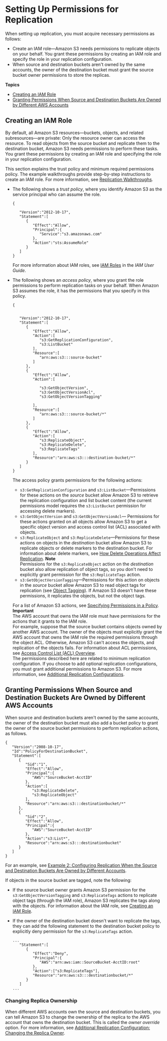 # Setting Up Permissions for Replication<a name="setting-repl-config-perm-overview"></a>

When setting up replication, you must acquire necessary permissions as follows:
+ Create an IAM role—Amazon S3 needs permissions to replicate objects on your behalf\. You grant these permissions by creating an IAM role and specify the role in your replication configuration\.
+ When source and destination buckets aren't owned by the same accounts, the owner of the destination bucket must grant the source bucket owner permissions to store the replicas\.

**Topics**
+ [Creating an IAM Role](#setting-repl-config-same-acctowner)
+ [Granting Permissions When Source and Destination Buckets Are Owned by Different AWS Accounts](#setting-repl-config-crossacct)

## Creating an IAM Role<a name="setting-repl-config-same-acctowner"></a>

By default, all Amazon S3 resources—buckets, objects, and related subresources—are private: Only the resource owner can access the resource\. To read objects from the source bucket and replicate them to the destination bucket, Amazon S3 needs permissions to perform these tasks\. You grant these permissions by creating an IAM role and specifying the role in your replication configuration\. 

This section explains the trust policy and minimum required permissions policy\. The example walkthroughs provide step\-by\-step instructions to create an IAM role\. For more information, see [Replication Walkthroughs](replication-example-walkthroughs.md)\.
+ The following shows a *trust policy*, where you identify Amazon S3 as the service principal who can assume the role\.

  ```
  {
  
     "Version":"2012-10-17",
     "Statement":[
        {
           "Effect":"Allow",
           "Principal":{
              "Service":"s3.amazonaws.com"
           },
           "Action":"sts:AssumeRole"
        }
     ]
  }
  ```

  For more information about IAM roles, see [IAM Roles](https://docs.aws.amazon.com/IAM/latest/UserGuide/id_roles.html) in the *IAM User Guide*\.
+ The following shows an *access policy*, where you grant the role permissions to perform replication tasks on your behalf\. When Amazon S3 assumes the role, it has the permissions that you specify in this policy\.

  ```
  {
  
  
     "Version":"2012-10-17",
     "Statement":[
        {
           "Effect":"Allow",
           "Action":[
              "s3:GetReplicationConfiguration",
              "s3:ListBucket"
           ],
           "Resource":[
              "arn:aws:s3:::source-bucket"
           ]
        },
        {
           "Effect":"Allow",
           "Action":[
  
              "s3:GetObjectVersion",
              "s3:GetObjectVersionAcl",
              "s3:GetObjectVersionTagging"
  
           ],
           "Resource":[
              "arn:aws:s3:::source-bucket/*"
           ]
        },
        {
           "Effect":"Allow",
           "Action":[
              "s3:ReplicateObject",
              "s3:ReplicateDelete",
              "s3:ReplicateTags"
           ],
           "Resource":"arn:aws:s3:::destination-bucket/*"
        }
     ]
  }
  ```

  The access policy grants permissions for the following actions:
  +  `s3:GetReplicationConfiguration` and `s3:ListBucket`—Permissions for these actions on the *source* bucket allow Amazon S3 to retrieve the replication configuration and list bucket content \(the current permissions model requires the `s3:ListBucket` permission for accessing delete markers\)\.
  + `s3:GetObjectVersion` and `s3:GetObjectVersionAcl`— Permissions for these actions granted on all objects allow Amazon S3 to get a specific object version and access control list \(ACL\) associated with objects\. 
  + `s3:ReplicateObject` and `s3:ReplicateDelete`—Permissions for these actions on objects in the *destination* bucket allow Amazon S3 to replicate objects or delete markers to the destination bucket\. For information about delete markers, see [How Delete Operations Affect Replication](replication-what-is-isnot-replicated.md#replication-delete-op)\. 
**Note**  
Permissions for the `s3:ReplicateObject` action on the *destination* bucket also allow replication of object tags, so you don't need to explicitly grant permission for the `s3:ReplicateTags` action\.
  + `s3:GetObjectVersionTagging`—Permissions for this action on objects in the *source* bucket allow Amazon S3 to read object tags for replication \(see [Object Tagging](object-tagging.md)\)\. If Amazon S3 doesn't have these permissions, it replicates the objects, but not the object tags\.

  For a list of Amazon S3 actions, see [Specifying Permissions in a Policy](using-with-s3-actions.md)\.
**Important**  
The AWS account that owns the IAM role must have permissions for the actions that it grants to the IAM role\.   
For example, suppose that the source bucket contains objects owned by another AWS account\. The owner of the objects must explicitly grant the AWS account that owns the IAM role the required permissions through the object ACL\. Otherwise, Amazon S3 can't access the objects, and replication of the objects fails\. For information about ACL permissions, see [Access Control List \(ACL\) Overview](acl-overview.md)\.  
The permissions described here are related to minimum replication configuration\. If you choose to add optional replication configurations, you must grant additional permissions to Amazon S3\. For more information, see [Additional Replication Configurations](replication-additional-configs.md)\. 

## Granting Permissions When Source and Destination Buckets Are Owned by Different AWS Accounts<a name="setting-repl-config-crossacct"></a>

When source and destination buckets aren't owned by the same accounts, the owner of the destination bucket must also add a bucket policy to grant the owner of the source bucket permissions to perform replication actions, as follows\. 

```
{
   "Version":"2008-10-17",
   "Id":"PolicyForDestinationBucket",
   "Statement":[
      {
         "Sid":"1",
         "Effect":"Allow",
         "Principal":{
            "AWS":"SourceBucket-AcctID"
         },
         "Action":[
            "s3:ReplicateDelete",
            "s3:ReplicateObject"
         ],
         "Resource":"arn:aws:s3:::destinationbucket/*"
      },
      {
         "Sid":"2",
         "Effect":"Allow",
         "Principal":{
            "AWS":"SourceBucket-AcctID"
         },
         "Action":"s3:List*",
         "Resource":"arn:aws:s3:::destinationbucket"
      }
   ]
}
```

For an example, see [Example 2: Configuring Replication When the Source and Destination Buckets Are Owned by Different Accounts](replication-walkthrough-2.md)\.

If objects in the source bucket are tagged, note the following:
+ If the source bucket owner grants Amazon S3 permission for the `s3:GetObjectVersionTagging` and `s3:ReplicateTags` actions to replicate object tags \(through the IAM role\), Amazon S3 replicates the tags along with the objects\. For information about the IAM role, see [Creating an IAM Role](#setting-repl-config-same-acctowner)\. 
+ If the owner of the destination bucket doesn't want to replicate the tags, they can add the following statement to the destination bucket policy to explicitly deny permission for the `s3:ReplicateTags` action\.

  ```
  ...
     "Statement":[
        {
           "Effect":"Deny",
           "Principal":{
              "AWS":"arn:aws:iam::SourceBucket-AcctID:root"
           },
           "Action":["s3:ReplicateTags"],
           "Resource":"arn:aws:s3:::destinationbucket/*"
        }
     ]
  ...
  ```

### Changing Replica Ownership<a name="change-replica-ownership"></a>

When different AWS accounts own the source and destination buckets, you can tell Amazon S3 to change the ownership of the replica to the AWS account that owns the destination bucket\. This is called the *owner override* option\. For more information, see [Additional Replication Configuration: Changing the Replica Owner](replication-change-owner.md)\.